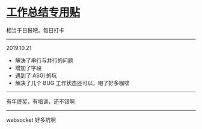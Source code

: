 # [工作总结专用贴](https://github.com/yihong0618/gitblog/issues/69)

相当于日报吧。每日打卡

---

2019.10.21

- 解决了串行与并行的问题
- 增加了字段
- 遇到了 ASGI 的坑
- 解决了几个 BUG
工作状态还可以，喝了好多咖啡

---

有年终奖，有培训，还不错啊

---

websocket 好多坑啊
